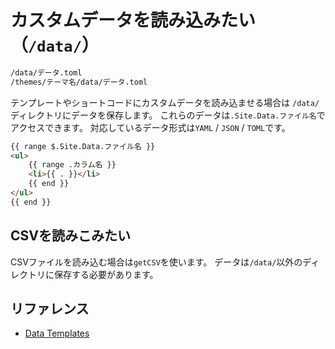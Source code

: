 # カスタムデータを読み込みたい（``/data/``）

```bash
/data/データ.toml
/themes/テーマ名/data/データ.toml
```

テンプレートやショートコードにカスタムデータを読み込ませる場合は
``/data/``ディレクトリにデータを保存します。
これらのデータは``.Site.Data.ファイル名``でアクセスできます。
対応しているデータ形式は``YAML`` / ``JSON`` / ``TOML``です。

```html
{{ range $.Site.Data.ファイル名 }}
<ul>
    {{ range .カラム名 }}
    <li>{{ . }}</li>
    {{ end }}
</ul>
{{ end }}
```

## CSVを読みこみたい

CSVファイルを読み込む場合は``getCSV``を使います。
データは``/data/``以外のディレクトリに保存する必要があります。

## リファレンス

- [Data Templates](https://gohugo.io/templates/data-templates/)
